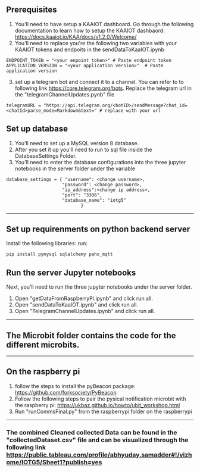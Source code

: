 ## Prerequisites 
1. You'll need to have setup a KAAIOT dashboard. Go through the following documentation to learn how to setup the KAAIOT dashbaord: https://docs.kaaiot.io/KAA/docs/v1.2.0/Welcome/
2. You'll need to replace you're the following two variables with your KAAIOT tokens and endpoits in the sendDataToKaaIOT.ipynb
```
ENDPOINT_TOKEN = "<your enpoint token>" # Paste endpoint token
APPLICATION_VERSION = "<your application version>"  # Paste application version
```
3. set up a telegram bot and connect it to a channel. You can refer to to following link https://core.telegram.org/bots. Replace the telegram url in the "telegramChannelUpdates.pynb" file
```
telegramURL = "https://api.telegram.org/<botID>/sendMessage?chat_id=<chatId>parse_mode=Markdown&text=" # replace with your url
``` 


## Set up database

1. You’ll need to set up a MySQL version 8 database. 
2. After you set it up you'll need to run to sql file inside the DatabaseSettings Folder.
3. You'll need to enter the database configurations into the three jupyter notebooks in the server folder under the variable 
```
database_settings = { "username": <change username>,
                     "password": <change password>,
                     "ip_address":<change ip address>,
                     "port": "3306",
                     "database_name": "iotg5"
                            }
```
---

## Set up requirenments on python backend server

Install the following libraries:
run: 
```
pip install pymysql sqlalchemy paho_mqtt 
```

## Run the server Jupyter notebooks

Next, you’ll need to run the three jupyter notebooks under the server folder.

1. Open "getDataFromRaspberryPi.ipynb" and click run all. 
2. Open "sendDataToKaaIOT.ipynb" and click run all.
3. Open "TelegramChannelUpdates.ipynb" and click run all.

---

## The Microbit folder contains the code for the different microbits. 

---


## On the raspberry pi

1. follow the steps to install the pyBeacon package: https://github.com/forksociety/PyBeacon
2. Follow the following steps to pair the pysical notification microbit with the raspberry pi: https://ukbaz.github.io/howto/ubit_workshop.html
3. Run "runCommsFinal.py" from the raspberrypi folder on the raspberrypi

---

### The combined Cleaned collected Data can be found in the "collectedDataset.csv" file and can be visualized through the following link https://public.tableau.com/profile/abhyuday.samadder#!/vizhome/IOTG5/Sheet1?publish=yes